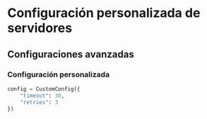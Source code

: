 # Configuración personalizada de servidores

## Configuraciones avanzadas

### Configuración personalizada

```python
config = CustomConfig({
    "timeout": 30,
    "retries": 3
})
```
